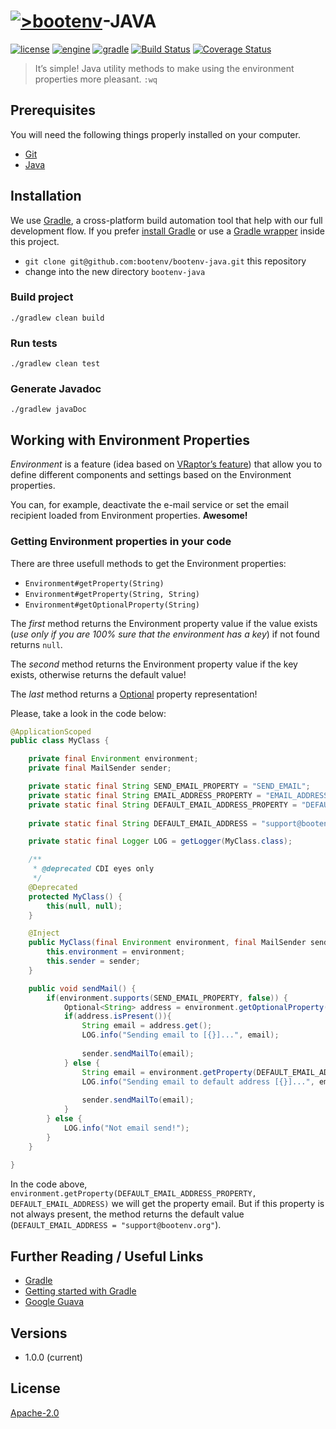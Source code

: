 # [![>bootenv](http://bootenv.com/img/logo-light-transparent-readme-files.png)](http://bootenv.com)-JAVA

[![license](https://img.shields.io/badge/license-Apache_2.0-blue.svg)]()
[![engine](https://img.shields.io/badge/JDK-v1.7+-yellow.svg)]()
[![gradle](https://img.shields.io/badge/gradle-v2.4-blue.svg)]()
[![Build Status](https://travis-ci.org/bootenv/bootenv-java.svg?branch=master)](https://travis-ci.org/bootenv/bootenv-java)
[![Coverage Status](https://coveralls.io/repos/bootenv/bootenv-java/badge.svg)](https://coveralls.io/r/bootenv/bootenv-java)

> It’s simple! Java utility methods to make using the environment properties more pleasant. `:wq`

## Prerequisites

You will need the following things properly installed on your computer.

* [Git](http://git-scm.com/)
* [Java](http://nodejs.org/)

## Installation

We use [Gradle](http://www.gradle.org), a cross-platform build automation tool that help with our full development flow. If you prefer [install Gradle](http://www.gradle.org/installation) or use a [Gradle wrapper](http://www.gradle.org/docs/current/userguide/gradle_wrapper.html) inside this project.

* `git clone git@github.com:bootenv/bootenv-java.git` this repository
* change into the new directory `bootenv-java`

### Build project

```
./gradlew clean build
```

### Run tests

```
./gradlew clean test
```

### Generate Javadoc

```
./gradlew javaDoc
```

## Working with Environment Properties

*Environment* is a feature (idea based on [VRaptor’s feature](http://www.vraptor.org/)) that allow you to define different components and settings based on the Environment properties.

You can, for example, deactivate the e-mail service or set the email recipient loaded from Environment properties. __Awesome!__

### Getting Environment properties in your code

There are three usefull methods to get the Environment properties: 

- `Environment#getProperty(String)`
- `Environment#getProperty(String, String)` 
- `Environment#getOptionalProperty(String)`

The _first_ method returns the Environment property value if the value exists (_use only if you are 100% sure that the environment has a key_) if not found returns `null`.

The _second_ method returns the Environment property value if the key exists, otherwise returns the default value!

The _last_ method returns a [Optional](https://code.google.com/p/guava-libraries/wiki/UsingAndAvoidingNullExplained) property representation!

Please, take a look in the code below:

```java
@ApplicationScoped
public class MyClass {

    private final Environment environment;
    private final MailSender sender;

    private static final String SEND_EMAIL_PROPERTY = "SEND_EMAIL";
    private static final String EMAIL_ADDRESS_PROPERTY = "EMAIL_ADDRESS";
    private static final String DEFAULT_EMAIL_ADDRESS_PROPERTY = "DEFAULT_EMAIL_ADDRESS";
    
    private static final String DEFAULT_EMAIL_ADDRESS = "support@bootenv.org";

    private static final Logger LOG = getLogger(MyClass.class);

    /**
     * @deprecated CDI eyes only
     */
    @Deprecated
    protected MyClass() {
        this(null, null);
    }

    @Inject
    public MyClass(final Environment environment, final MailSender sender) {
        this.environment = environment;
        this.sender = sender;
    }

    public void sendMail() {
        if(environment.supports(SEND_EMAIL_PROPERTY, false)) {
            Optional<String> address = environment.getOptionalProperty(EMAIL_ADDRESS_PROPERTY);
            if(address.isPresent()){
                String email = address.get();
                LOG.info("Sending email to [{}]...", email);
                
                sender.sendMailTo(email);    
            } else {
                String email = environment.getProperty(DEFAULT_EMAIL_ADDRESS_PROPERTY, DEFAULT_EMAIL_ADDRESS);
                LOG.info("Sending email to default address [{}]...", email);
                
                sender.sendMailTo(email);
            }
        } else {
            LOG.info("Not email send!");
        }
    }
    
}


```

In the code above, `environment.getProperty(DEFAULT_EMAIL_ADDRESS_PROPERTY, DEFAULT_EMAIL_ADDRESS)` we will get the property email. But if this property is not always present, the  method returns the default value (`DEFAULT_EMAIL_ADDRESS = "support@bootenv.org"`).

## Further Reading / Useful Links

* [Gradle](http://gradle.org/)
* [Getting started with Gradle](http://gradle.org/getting-started-jvm/)
* [Google Guava](https://code.google.com/p/guava-libraries/wiki/GuavaExplained)

## Versions
 
 - 1.0.0 (current)

## License

[Apache-2.0](LICENSE)
